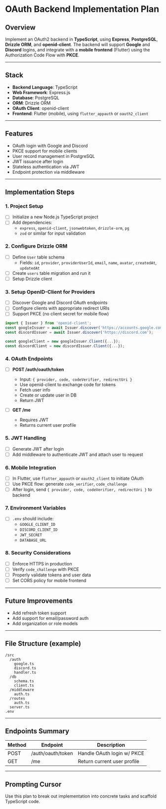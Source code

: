 # OAuth Backend Implementation Plan

## Overview

Implement an OAuth2 backend in **TypeScript**, using **Express**, **PostgreSQL**, **Drizzle ORM**, and **openid-client**. The backend will support **Google** and **Discord** logins, and integrate with a **mobile frontend** (Flutter) using the Authorization Code Flow with **PKCE**.

---

## Stack

- **Backend Language**: TypeScript
- **Web Framework**: Express.js
- **Database**: PostgreSQL
- **ORM**: Drizzle ORM
- **OAuth Client**: openid-client
- **Frontend**: Flutter (mobile), using `flutter_appauth` or `oauth2_client`

---

## Features

- OAuth login with Google and Discord
- PKCE support for mobile clients
- User record management in PostgreSQL
- JWT issuance after login
- Stateless authentication via JWT
- Endpoint protection via middleware

---

## Implementation Steps

### 1. Project Setup

- [ ] Initialize a new Node.js TypeScript project
- [ ] Add dependencies:
  - `express`, `openid-client`, `jsonwebtoken`, `drizzle-orm`, `pg`
  - `zod` or similar for input validation

### 2. Configure Drizzle ORM

- [ ] Define `User` table schema
  - Fields: `id`, `provider`, `providerUserId`, `email`, `name`, `avatar`, `createdAt`, `updatedAt`
- [ ] Create `users` table migration and run it
- [ ] Setup Drizzle client

### 3. Setup OpenID-Client for Providers

- [ ] Discover Google and Discord OAuth endpoints
- [ ] Configure clients with appropriate redirect URIs
- [ ] Support PKCE (no client secret for mobile flow)

```ts
import { Issuer } from 'openid-client';
const googleIssuer = await Issuer.discover('https://accounts.google.com');
const discordIssuer = await Issuer.discover('https://discord.com');

const googleClient = new googleIssuer.Client({...});
const discordClient = new discordIssuer.Client({...});
```

### 4. OAuth Endpoints

- [ ] **POST /auth/oauth/token**

  - Input: `{ provider, code, codeVerifier, redirectUri }`
  - Use openid-client to exchange code for tokens
  - Fetch user info
  - Create or update user in DB
  - Return JWT

- [ ] **GET /me**
  - Requires JWT
  - Returns current user profile

### 5. JWT Handling

- [ ] Generate JWT after login
- [ ] Add middleware to authenticate JWT and attach user to request

### 6. Mobile Integration

- [ ] In Flutter, use `flutter_appauth` or `oauth2_client` to initiate OAuth
- [ ] Use PKCE flow: generate `code_verifier`, `code_challenge`
- [ ] After login, send `{ provider, code, codeVerifier, redirectUri }` to backend

### 7. Environment Variables

- [ ] `.env` should include:
  - `GOOGLE_CLIENT_ID`
  - `DISCORD_CLIENT_ID`
  - `JWT_SECRET`
  - `DATABASE_URL`

### 8. Security Considerations

- [ ] Enforce HTTPS in production
- [ ] Verify `code_challenge` with PKCE
- [ ] Properly validate tokens and user data
- [ ] Set CORS policy for mobile frontend

---

## Future Improvements

- Add refresh token support
- Add support for email/password auth
- Add organization or role models

---

## File Structure (example)

```
/src
  /auth
    google.ts
    discord.ts
    handler.ts
  /db
    schema.ts
    client.ts
  /middleware
    auth.ts
  /routes
    auth.ts
  server.ts
.env
```

---

## Endpoints Summary

| Method | Endpoint          | Description                 |
| ------ | ----------------- | --------------------------- |
| POST   | /auth/oauth/token | Handle OAuth login w/ PKCE  |
| GET    | /me               | Return current user profile |

---

## Prompting Cursor

Use this plan to break out implementation into concrete tasks and scaffold TypeScript code.

